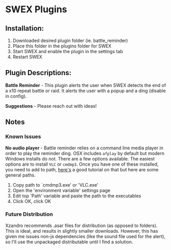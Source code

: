 # SWEX Plugins

## Installation:
1. Downloaded desired plugin folder (ie. battle_reminder)
2. Place this folder in the plugins folder for SWEX
3. Start SWEX and enable the plugin in the settings tab
4. Restart SWEX

## Plugin Descriptions:
**Battle Reminder** - This plugin alerts the user when SWEX detects the end of a x10 repeat battle or raid.  It alerts the user with a popup and a ding (disable in config).

**Suggestions** - Please reach out with ideas!

## Notes

### Known Issues
**No audio player** - Battle reminder relies on a command line media player in order to play the reminder ding.  OSX includes `afplay` by default but modern Windows installs do not.  There are a few options available.  The easiest options are to install `VLC` or `cmdmp3`.  Once you have one of these installed, you need to add to path, [here's](https://www.architectryan.com/2018/03/17/add-to-the-path-on-windows-10/) a good tutorial on that but here are some general paths.
1. Copy path to `cmdmp3.exe' or 'VLC.exe'
2. Open the 'environment variable' settings page
3. Edit top 'Path' variable and paste the path to the executables
4. Click OK, click OK

### Future Distribution
Xzandro recommends .asar files for distribution (as opposed to folders).  This is ideal, and results in slightly smaller downloads. However, this has given me issues non-js dependencies (like the sound file used for the alert), so I'll use the unpackaged distributable until I find a solution.
